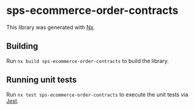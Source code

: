 # sps-ecommerce-order-contracts

This library was generated with [Nx](https://nx.dev).

## Building

Run `nx build sps-ecommerce-order-contracts` to build the library.

## Running unit tests

Run `nx test sps-ecommerce-order-contracts` to execute the unit tests via [Jest](https://jestjs.io).
